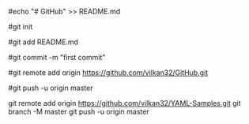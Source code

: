 #echo "# GitHub" >> README.md

#git init

#git add README.md

#git commit -m "first commit"

#git remote add origin https://github.com/vilkan32/GitHub.git

#git push -u origin master


git remote add origin https://github.com/vilkan32/YAML-Samples.git
git branch -M master
git push -u origin master

